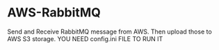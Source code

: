 # AWS-RabbitMQ
 Send and Receive RabbitMQ message from AWS. Then upload those to AWS S3 storage. YOU NEED config.ini FILE TO RUN IT
